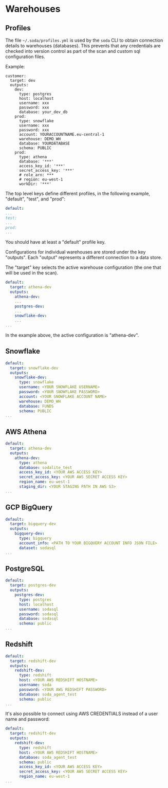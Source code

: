 # Warehouses

## Profiles

The file `~/.soda/profiles.yml` is used by the `soda` CLI to obtain connection details to  warehouses (databases).
This prevents that any credentials are checked into version control as part of the scan and custom sql configuration files.

Example:
```
customer:
  target: dev
  outputs:
    dev:
      type: postgres
      host: localhost
      username: xxx
      password: xxx
      database: your_dev_db
    prod:
      type: snowflake
      username: xxx
      password: xxx
      account: YOURACCOUNTNAME.eu-central-1
      warehouse: DEMO_WH
      database: YOURDATABASE
      schema: PUBLIC
    prod:
      type: athena
      database: '***'
      access_key_id: '***'
      secret_access_key: '***'
      # role_arn: ***
      # region: eu-west-1
      workDir: '***'
```

The top level keys define different profiles, in the following example, "default", "test", and "prod":

```yaml
default:
...
test:
...
prod:
...
```

You should have at least a "default" profile key.

Configurations for individual warehouses are stored under the key "outputs". Each "output" represents a different connection to a data store.

The "target" key selects the active warehouse configuration (the one that will be used in the scan).

```yaml
default:
  target: athena-dev
  outputs:
    athena-dev:
    ...
    postgres-dev:
    ...
    snowflake-dev:
    ...
...
```

In the example above, the active configuration is "athena-dev".

## Snowflake

```yaml
default:
  target: snowflake-dev
  outputs:
    snowflake-dev:
      type: snowflake
      username: <YOUR SNOWFLAKE USERNAME>
      password: <YOUR SNOWFLAKE PASSWORD>
      account: <YOUR SNOWFLAKE ACCOUNT NAME>
      warehouse: DEMO_WH
      database: FUNDS
      schema: PUBLIC
...
```

## AWS Athena

```yaml
default:
  target: athena-dev
  outputs:
    athena-dev:
      type: athena
      database: sodalite_test
      access_key_id: <YOUR AWS ACCESS KEY>
      secret_access_key: <YOUR AWS SECRET ACCESS KEY>
      region_name: eu-west-1
      staging_dir: <YOUR STAGING PATH IN AWS S3>
...
```

## GCP BigQuery

```yaml
default:
  target: bigquery-dev
  outputs:
    bigquery-dev:
      type: bigquery
      account_info: <PATH TO YOUR BIGQUERY ACCOUNT INFO JSON FILE>
      dataset: sodasql
...
```

## PostgreSQL

```yaml
default:
  target: postgres-dev
  outputs:
    postgres-dev:
      type: postgres
      host: localhost
      username: sodasql
      password: sodasql
      database: sodasql
      schema: public
...
```

## Redshift

```yaml
default:
  target: redshift-dev
  outputs:
    redshift-dev:
      type: redshift
      host: <YOUR AWS REDSHIFT HOSTNAME>
      username: soda
      password: <YOUR AWS REDSHIFT PASSWORD>
      database: soda_agent_test
      schema: public
...
```

It's also possible to connect using AWS CREDENTIALS instead of a user name and password:

```yaml
default:
  target: redshift-dev
  outputs:
    redshift-dev:
      type: redshift
      host: <YOUR AWS REDSHIFT HOSTNAME>
      database: soda_agent_test
      schema: public
      access_key_id: <YOUR AWS ACCESS KEY>
      secret_access_key: <YOUR AWS SECRET ACCESS KEY>
      region_name: eu-west-1
...
```
```